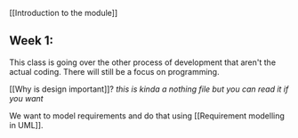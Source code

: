 [[Introduction to the module]]

## Week 1:

This class is going over the other process of development that aren't the actual coding. There will still be a focus on programming.

[[Why is design important]]? _this is kinda a nothing file but you can read it if you want_

We want to model requirements and do that using [[Requirement modelling in UML]].